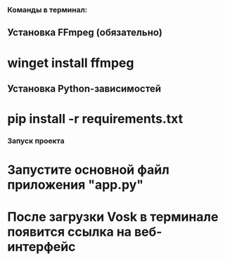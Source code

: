 ### Команды в терминал:
## Установка FFmpeg (обязательно)
# winget install ffmpeg
## Установка Python-зависимостей
# pip install -r requirements.txt
### Запуск проекта
# Запустите основной файл приложения "app.py"
# После загрузки Vosk в терминале появится ссылка на веб-интерфейс
